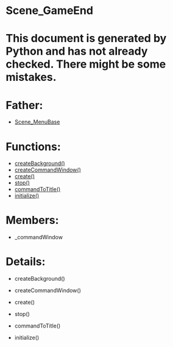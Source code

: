 Scene_GameEnd
===

# This document is generated by Python and has not already checked. There might be some mistakes.

# Father:
* [Scene_MenuBase](Scene_MenuBase.md)


# Functions:
* [createBackground()](#createBackground)
* [createCommandWindow()](#createCommandWindow)
* [create()](#create)
* [stop()](#stop)
* [commandToTitle()](#commandToTitle)
* [initialize()](#initialize)

# Members:
* _commandWindow

# Details:
<p id=createBackground></p>

* createBackground()
	

<p id=createCommandWindow></p>

* createCommandWindow()
	

<p id=create></p>

* create()
	

<p id=stop></p>

* stop()
	

<p id=commandToTitle></p>

* commandToTitle()
	

<p id=initialize></p>

* initialize()
	

